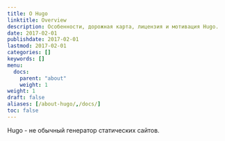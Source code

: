 ```yaml
---
title: О Hugo
linktitle: Overview
description: Особенности, дорожная карта, лицензия и мотивация Hugo.
date: 2017-02-01
publishdate: 2017-02-01
lastmod: 2017-02-01
categories: []
keywords: []
menu:
  docs:
    parent: "about"
    weight: 1
weight: 1
draft: false
aliases: [/about-hugo/,/docs/]
toc: false
---
```


Hugo - не обычный генератор статических сайтов.

